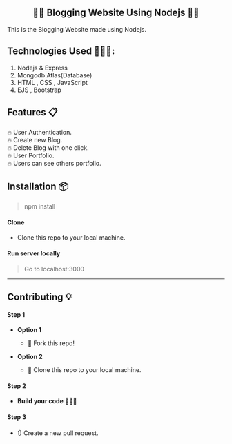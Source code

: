 <h2 align="center">✍🏽 Blogging Website Using Nodejs 👨‍💻</h2>

<p>This is the Blogging Website made using Nodejs.</p>





## Technologies Used 👨🏽‍💻:
1. Nodejs & Express
2. Mongodb Atlas(Database)
3. HTML , CSS , JavaScript
4. EJS , Bootstrap


## Features 📋
🔥 User Authentication.\
🔥 Create new Blog.\
🔥 Delete Blog with one click.\
🔥 User Portfolio.\
🔥 Users can see others portfolio.


## Installation 📦

>npm install 

#### Clone

- Clone this repo to your local machine.

#### Run server locally

> Go to localhost:3000

----

## Contributing 💡


#### Step 1

- **Option 1**
    - 🍴 Fork this repo!

- **Option 2**
    - 👯 Clone this repo to your local machine.


#### Step 2

- **Build your code** 🔨🔨🔨

#### Step 3

- 🔃 Create a new pull request.
